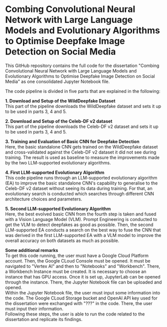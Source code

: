 # Combing Convolutional Neural Network with Large Language Models and Evolutionary Algorithms to Optimise Deepfake Image Detection on Social Media
This GitHub repository contains the full code for the dissertation "Combing Convolutional Neural Network with Large Language Models and Evolutionary Algorithms to Optimise Deepfake Image Detection on Social Media" as one consolidated Jupyter Notebook file.

The code pipeline is divided in five parts that are explained in the following:

**1. Download and Setup of the WildDeepfake Dataset**  
This part of the pipeline downloads the WildDeepfake dataset and sets it up to be used in parts 3, 4 and 5.

**2. Download and Setup of the Celeb-DF v2 dataset**  
This part of the pipeline downloads the Celeb-DF v2 dataset and sets it up to be used in parts 3, 4 and 5.

**3. Training and Evaluation of Basic CNN for Deepfake Detection**  
Here, the basic standalone CNN gets trained on the WildDeepfake dataset and cross-validated against the Celeb-DF v2 dataset it did not see during training. The result is used as baseline to measure the improvements made by the two LLM-supported evolutionary algorithms.

**4. First LLM-supported Evolutionary Algorithm**  
This code pipeline runs through an LLM-supported evolutionary algorithm (EA) to improve the basic standalone CNN's capability to generalise to the Celeb-DF v2 dataset without seeing its data during training. For that, an evolutionary search is conducted which searches through different CNN architecture choices and parameters.

**5. Second LLM-supported Evolutionary Algorithm**  
Here, the best evolved basic CNN from the fourth step is taken and fused with a Vision Language Model (VLM). Prompt Engineering is conducted to get the VLM to detect deepfakes as good as possible. Then, the second LLM-supported EA conducts a search on the best way to fuse the CNN that was derived in the first LLM-supported EA with a VLM model to improve the overall accuracy on both datasets as much as possible.

**Some additional remarks**  
To get this code running, the user must have a Google Cloud Platform account. Then, the Google CLoud Console must be opened. It must be navigated to "Vertex AI" and then to "Notebooks" and "Workbench". There, a Workbench Instance must be created. It is necessary to choose an instance that has GPU access. Once it is set up, JupyterLab can be opened through the instance. There, the Jupyter Notebook file can be uploaded and opened.  
Within the Jupyter Notebook file, the user must input some information into the code. The Google CLoud Storage bucket and OpenAI API key used for the dissertation were exchanged with "???" in the code. There, the user must input their information.  
Following these steps, the user is able to run the code related to the dissertation and replicate its findings.




